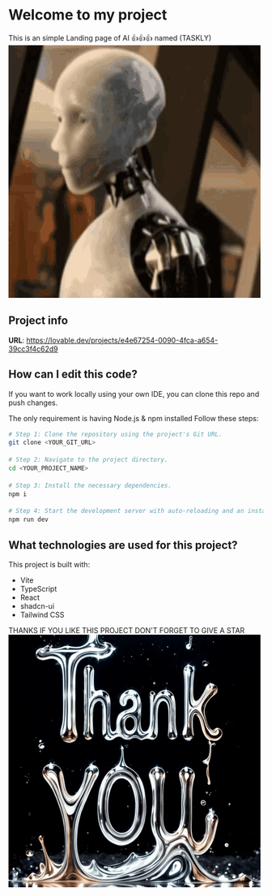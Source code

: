 # Welcome to my project

This is an simple Landing page of AI 👍👍👍 named (TASKLY)![alt text](image.png)

## Project info

**URL**: https://lovable.dev/projects/e4e67254-0090-4fca-a654-39cc3f4c62d9

## How can I edit this code?

If you want to work locally using your own IDE, you can clone this repo and push changes.

The only requirement is having Node.js & npm installed
Follow these steps:

```sh
# Step 1: Clone the repository using the project's Git URL.
git clone <YOUR_GIT_URL>

# Step 2: Navigate to the project directory.
cd <YOUR_PROJECT_NAME>

# Step 3: Install the necessary dependencies.
npm i

# Step 4: Start the development server with auto-reloading and an instant preview.
npm run dev
```


## What technologies are used for this project?

This project is built with:

- Vite
- TypeScript
- React
- shadcn-ui
- Tailwind CSS


THANKS IF YOU LIKE THIS PROJECT DON'T FORGET TO GIVE A STAR 
![alt text](image-1.png)